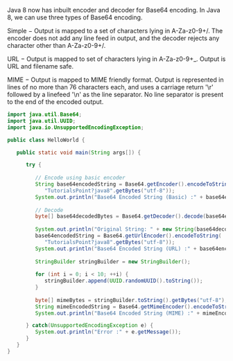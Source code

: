 Java 8 now has inbuilt encoder and decoder for Base64 encoding. In Java 8, we can use three types of Base64 encoding.

Simple − Output is mapped to a set of characters lying in A-Za-z0-9+/. The encoder does not add any line feed in output, and the decoder rejects any character other than A-Za-z0-9+/.

URL − Output is mapped to set of characters lying in A-Za-z0-9+_. Output is URL and filename safe.

MIME − Output is mapped to MIME friendly format. Output is represented in lines of no more than 76 characters each, and uses a carriage return '\r' followed by a linefeed '\n' as the line separator. No line separator is present to the end of the encoded output.

```java
import java.util.Base64;
import java.util.UUID;
import java.io.UnsupportedEncodingException;

public class HelloWorld {

   public static void main(String args[]) {

      try {
		
         // Encode using basic encoder
         String base64encodedString = Base64.getEncoder().encodeToString(
            "TutorialsPoint?java8".getBytes("utf-8"));
         System.out.println("Base64 Encoded String (Basic) :" + base64encodedString);
		
         // Decode
         byte[] base64decodedBytes = Base64.getDecoder().decode(base64encodedString);
		
         System.out.println("Original String: " + new String(base64decodedBytes, "utf-8"));
         base64encodedString = Base64.getUrlEncoder().encodeToString(
            "TutorialsPoint?java8".getBytes("utf-8"));
         System.out.println("Base64 Encoded String (URL) :" + base64encodedString);
		
         StringBuilder stringBuilder = new StringBuilder();
		
         for (int i = 0; i < 10; ++i) {
            stringBuilder.append(UUID.randomUUID().toString());
         }
		
         byte[] mimeBytes = stringBuilder.toString().getBytes("utf-8");
         String mimeEncodedString = Base64.getMimeEncoder().encodeToString(mimeBytes);
         System.out.println("Base64 Encoded String (MIME) :" + mimeEncodedString);

      } catch(UnsupportedEncodingException e) {
         System.out.println("Error :" + e.getMessage());
      }
   }
}
```
